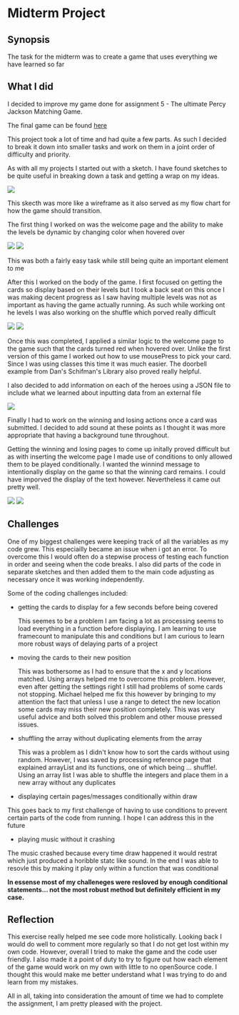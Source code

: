 # Midterm Project

## Synopsis

The task for the midterm was to create a game that uses everything we have learned so far

## What I did

I decided to improve my game done for assignment 5 - The ultimate Percy Jackson Matching Game.

The final game can be found [here](https://youtu.be/dx2TxDyScK8)

This project took a lot of time and had quite a few parts. As such I decided to break it down into smaller tasks and work on them in a joint order of difficulty and priority. 

As with all my projects I started out with a sketch. I have found sketches to be quite useful in breaking down a task and getting a wrap on my ideas. 

![](skecth.jpg)

This skecth was more like a wireframe as it also served as my flow chart for how the game should transition. 

The first thing I worked on was the welcome page and the ability to make the levels be dynamic by changing color when hovered over

![](pjo1.png)
![](pjo2.png)

This was both a fairly easy task while still being quite an important element to me 

After this I worked on the body of the game. I first focused on getting the cards so display based on their levels but I took a back seat on this once I was making decent progress as I saw having multiple levels was not as important as having the game actually running. As such while working ont he levels I was also working on the shuffle which porved really difficult

![](pjo4.png)
![](pjo3.png)

Once this was completed, I applied a similar logic to the welcome page to the game such that the cards turned red when hovered over. Unlike the first version of this game I worked out how to use mousePress to pick your card. Since I was using classes this time it was much easier. The doorbell example from Dan's Schifman's Library also proved really helpful.

I also decided to add information on each of the heroes using a JSON file to include what we learned about inputting data from an external file

![](pjo5.png)

Finally I had to work on the winning and losing actions once a card was submitted. I decided to add sound at these points as I thought it was more appropriate that having a background tune throughout. 

Getting the winning and losing pages to come up initally proved difficult but as with inserting the welcome page I made use of conditions to only allowed them to be played conditionally. I wanted the winnind message to intentionally display on the game so that the winning card remains. I could have imporved the display of the text however. Nevertheless it came out pretty well. 

![](pjo6.png)
![](pjo7.png)



## Challenges

One of my biggest challenges were keeping track of all the variables as my code grew. This especiailly became an issue when i got an error. To overcome this I would often do a stepwise process of testing each function in order and seeing when the code breaks. I also did parts of the code in separate sketches and then added them to the main code adjusting as necessary once it was working independently.

Some of the coding challenges included: 
- getting the cards to display for a few seconds before being covered

  This seemes to be a problem I am facing a lot as processing seems to load everything in a function before displaying. I am learning to use framecount to manipulate this and conditions but I am curious to learn more robust ways of delaying parts of a project
  
- moving the cards to their new position
  
  This was bothersome as I had to ensure that the x and y locations matched. Using arrays helped me to overcome this problem. However, even after getting the settings right I still had problems of some cards not stopping. Michael helped me fix this however by bringing to my attention the fact that unless I use a range to detect the new location some cards may miss their new position completely. This was very useful advice and both solved this problem and other mouse pressed issues.
  
- shuffling the array without duplicating elements from the array 

  This was a problem as I didn't know how to sort the cards without using random. However, I was saved by processing reference page that explained arrayList and its functions, one of which being ... shuffle!. Using an array list I was able to shuffle the integers and place them in a new array without any duplicates
  
- displaying certain pages/messages conditionally within draw

This goes back to my first challenge of having to use conditions to prevent certain parts of the code from running. I hope I can address this in the future

- playing music without it crashing
 
 The music crashed because every time draw happened it would restrat which just produced a horibble statc like sound. In the end I was able to resovle this by making it play only within a function that was conditional
  
  **In essense most of my challeneges were resloved by enough conditional statements... not the most robust method but definitely efficient in my case.**

## Reflection 

This exercise really helped me see code more holistically. Looking back I would do well to comment more regularly so that I do not get lost within my own code. However, overall I tried to make the game and the code user friendly. I also made it a point of duty to try to figure out how each element of the game would work on my own with little to no openSource code. I thought this would make me better understand what I was trying to do and learn from my mistakes. 

All in all, taking into consideration the amount of time we had to complete the assignment, I am pretty pleased with the project.
